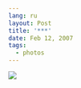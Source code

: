 ```yaml
---
lang: ru
layout: Post
title: '***'
date: Feb 12, 2007
tags:
  - photos
---
```


![](http://wow.sapegin.me/423l3k1o0m1d/Sapegin-Artem-20D-2007-02-10-272-7201.jpg)
